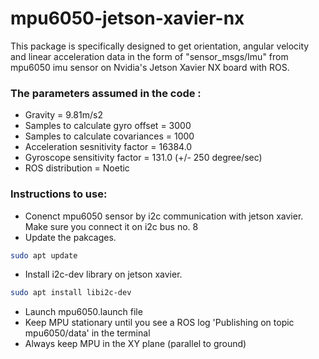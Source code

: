 # mpu6050-jetson-xavier-nx

This package is specifically designed to get orientation, angular velocity and linear acceleration data in the form of "sensor_msgs/Imu" from mpu6050 imu sensor on Nvidia's Jetson Xavier NX board with ROS.

### The parameters assumed in the code :
* Gravity = 9.81m/s2
* Samples to calculate gyro offset = 3000
* Samples to calculate covariances = 1000
* Acceleration sesnitivity factor = 16384.0
* Gyroscope sensitivity factor = 131.0 (+/- 250 degree/sec)
* ROS distribution = Noetic

### Instructions to use:
* Conenct mpu6050 sensor by i2c communication with jetson xavier. Make sure you connect it on i2c bus no. 8
* Update the pakcages.
```bash
sudo apt update
```
* Install i2c-dev library on jetson xavier.
```bash
sudo apt install libi2c-dev
```
* Launch mpu6050.launch file
* Keep MPU stationary until you see a ROS log 'Publishing on topic mpu6050/data' in the terminal
* Always keep MPU in the XY plane (parallel to ground)
